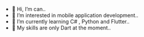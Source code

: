 - 👋 Hi, I’m can..
- 👀 I’m interested in mobile application development..
- 🌱 I’m currently learning C# , Python and Flutter..
- 💞️ My skills are only Dart at the moment..


<!---
canstll/canstll is a ✨ special ✨ repository because its `README.md` (this file) appears on your GitHub profile.
You can click the Preview link to take a look at your changes.
--->
